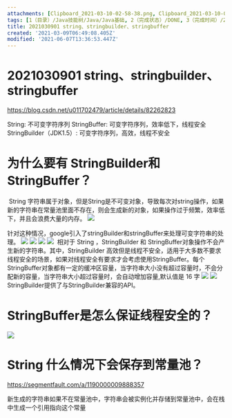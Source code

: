 ```yaml
---
attachments: [Clipboard_2021-03-10-02-58-38.png, Clipboard_2021-03-10-03-38-09.png, Clipboard_2021-03-10-11-04-11.png, Clipboard_2021-03-10-11-08-12.png, Clipboard_2021-03-10-11-08-40.png, Clipboard_2021-03-10-11-09-20.png, Clipboard_2021-03-10-11-11-30.png, Clipboard_2021-06-07-21-36-53.png]
tags: [1（目录）/Java技能树/Java/Java基础, 2（完成状态）/DONE, 3（完成时间）/2021/03/10, 线程安全, String]
title: 2021030901 string、stringbuilder、stringbuffer
created: '2021-03-09T06:49:08.405Z'
modified: '2021-06-07T13:36:53.447Z'
---
```


# 2021030901 string、stringbuilder、stringbuffer 
https://blog.csdn.net/u011702479/article/details/82262823

String: 不可变字符序列
StringBuffer: 可变字符序列，效率低下，线程安全
StringBuilder（JDK1.5）: 可变字符序列，高效，线程不安全

# 为什么要有 StringBuilder和StringBuffer？

​     String 字符串属于对象，但是String是不可变对象，导致每次对string操作，如果新的字符串在常量池里面不存在，则会生成新的对象，如果操作过于频繁，效率低下，并且会浪费大量的内存。
![](@attachment/Clipboard_2021-03-10-03-38-09.png)

​     针对这种情况，google引入了stringBuilder和stringBuffer来处理可变字符串的处理。
![](@attachment/Clipboard_2021-03-10-02-58-38.png)
![](@attachment/Clipboard_2021-03-10-11-09-20.png)
![](@attachment/Clipboard_2021-03-10-11-08-12.png)
![](@attachment/Clipboard_2021-03-10-11-08-40.png)
​     相对于 String ，StringBuilder 和 StringBuffer对象操作不会产生新的字符串。其中，StringBuilder 高效但是线程不安全，适用于大多数不要求线程安全的场景，如果对线程安全有要求才会考虑使用StringBuffer。
​     每个StringBuffer对象都有一定的缓冲区容量，当字符串大小没有超过容量时，不会分配新的容量，当字符串大小超过容量时，会自动增加容量,默认值是 16 字
![](@attachment/Clipboard_2021-06-07-21-36-53.png)
![](@attachment/Clipboard_2021-03-10-11-11-30.png)
StringBuilder提供了与StringBuilder兼容的API。

# StringBuffer是怎么保证线程安全的？

![](@attachment/Clipboard_2021-03-10-11-04-11.png)

# String 什么情况下会保存到常量池？
https://segmentfault.com/a/1190000009888357

新生成的字符串如果不在常量池中，字符串会被实例化并存储到常量池中，会在栈中生成一个引用指向这个常量







